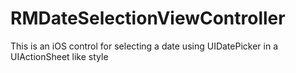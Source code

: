 RMDateSelectionViewController
=============================

This is an iOS control for selecting a date using UIDatePicker in a UIActionSheet like style
